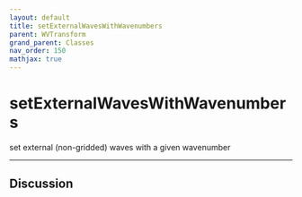 ```yaml
---
layout: default
title: setExternalWavesWithWavenumbers
parent: WVTransform
grand_parent: Classes
nav_order: 150
mathjax: true
---
```


#  setExternalWavesWithWavenumbers

set external (non-gridded) waves with a given wavenumber


---

## Discussion

  
